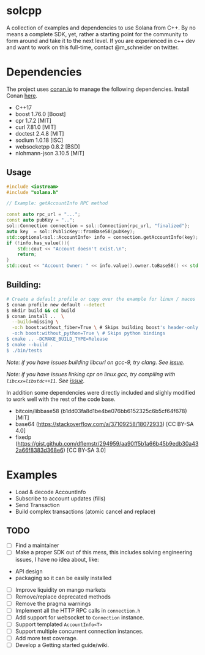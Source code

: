 # solcpp

A collection of examples and dependencies to use Solana from C++. By no
means a complete SDK, yet, rather a starting point for the community to form
around and take it to the next level. If you are experienced in c++ dev and want
to work on this full-time, contact @m_schneider on twitter.

# Dependencies

The project uses [conan.io](https://conan.io/) to manage the following
dependencies. Install Conan [here](https://conan.io/downloads.html).

- C++17
- boost 1.76.0 [Boost]
- cpr 1.7.2 [MIT]
- curl 7.81.0 [MIT]
- doctest 2.4.8 [MIT]
- sodium 1.0.18 [ISC]
- websocketpp 0.8.2 [BSD]
- nlohmann-json 3.10.5 [MIT]

## Usage
```cpp
#include <iostream>
#include "solana.h"

// Example: getAccountInfo RPC method

const auto rpc_url = "...";
const auto pubKey = "..";
sol::Connection connection = sol::Connection{rpc_url, "finalized"};
auto key  = sol::PublicKey::fromBase58(pubKey);
std::optional<sol::AccountInfo> info = connection.getAccountInfo(key);
if (!info.has_value()){
    std::cout << "Account doesn't exist.\n";
    return;
}
std::cout << "Account Owner: " << info.value().owner.toBase58() << std::endl;


```

## Building:

```sh
# Create a default profile or copy over the example for linux / macos
$ conan profile new default --detect
$ mkdir build && cd build
$ conan install ..  \
  --build=missing \
  -o:h boost:without_fiber=True \ # Skips building boost's header-only fiber
  -o:h boost:without_python=True \ # Skips python bindings
$ cmake .. -DCMAKE_BUILD_TYPE=Release
$ cmake --build .
$ ./bin/tests
```

_Note: if you have issues building libcurl on gcc-9, try clang. See
[issue](https://github.com/curl/curl/issues/4821)._

_Note: if you have issues linking cpr on linux gcc, try compiling with
`libcxx=libstdc++11`. See [issue](https://github.com/libcpr/cpr/issues/125)._

In addition some dependencies were directly included and slighly modified to
work well with the rest of the code base.

- bitcoin/libbase58 (b1dd03fa8d1be4be076bb6152325c6b5cf64f678) [MIT]
- base64 (https://stackoverflow.com/a/37109258/18072933) [CC BY-SA 4.0]
- fixedp
  (https://gist.github.com/dflemstr/294959/aa90ff5b1a66b45b9edb30a432a66f8383d368e6)
  [CC BY-SA 3.0]

# Examples

- Load & decode AccountInfo
- Subscribe to account updates (fills)
- Send Transaction
- Build complex transactions (atomic cancel and replace)

## TODO

- [ ] Find a maintainer
- [ ] Make a proper SDK out of this mess, this includes solving engineering
      issues, I have no idea about, like:

- API design
- packaging so it can be easily installed

- [ ] Improve liquidity on mango markets
- [ ] Remove/replace deprecated methods
- [ ] Remove the pragma warnings
- [ ] Implement all the HTTP RPC calls in `connection.h`
- [ ] Add support for websocket to `Connection` instance.
- [ ] Support templated `AccountInfo<T>`
- [ ] Support multiple concurrent connection instances.
- [ ] Add more test coverage.
- [ ] Develop a Getting started guide/wiki.
